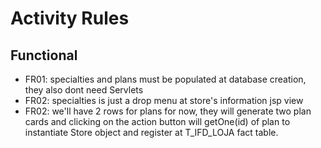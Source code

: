 # Activity Rules

## Functional

- FR01: specialties and plans must be populated at database creation, they also dont need Servlets
- FR02: specialties is just a drop menu at store's information jsp view
- FR02: we'll have 2 rows for plans for now, they will generate two plan cards and clicking on the action button will getOne(id) of plan to instantiate Store object and register at T_IFD_LOJA fact table.
